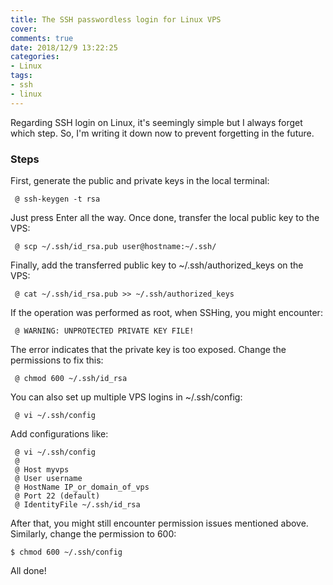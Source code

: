 ```yaml
---
title: The SSH passwordless login for Linux VPS
cover: 
comments: true
date: 2018/12/9 13:22:25
categories:
- Linux
tags:
- ssh
- linux
---
```


Regarding SSH login on Linux, it's seemingly simple but I always forget which step. So, I'm writing it down now to prevent forgetting in the future.
<!-- more -->

### Steps

First, generate the public and private keys in the local terminal:

``` console
 @ ssh-keygen -t rsa
```

Just press Enter all the way. Once done, transfer the local public key to the VPS:

``` console
 @ scp ~/.ssh/id_rsa.pub user@hostname:~/.ssh/
```

Finally, add the transferred public key to ~/.ssh/authorized_keys on the VPS:

``` console
 @ cat ~/.ssh/id_rsa.pub >> ~/.ssh/authorized_keys 
```

If the operation was performed as root, when SSHing, you might encounter:

``` console
 @ WARNING: UNPROTECTED PRIVATE KEY FILE!
```

The error indicates that the private key is too exposed. Change the permissions to fix this:

``` console
 @ chmod 600 ~/.ssh/id_rsa
```

You can also set up multiple VPS logins in ~/.ssh/config:

``` console
 @ vi ~/.ssh/config
```

Add configurations like:

``` console
 @ vi ~/.ssh/config
 @
 @ Host myvps
 @ User username
 @ HostName IP_or_domain_of_vps
 @ Port 22 (default)
 @ IdentityFile ~/.ssh/id_rsa
```

After that, you might still encounter permission issues mentioned above. Similarly, change the permission to 600:

``` console
$ chmod 600 ~/.ssh/config
```

All done!
